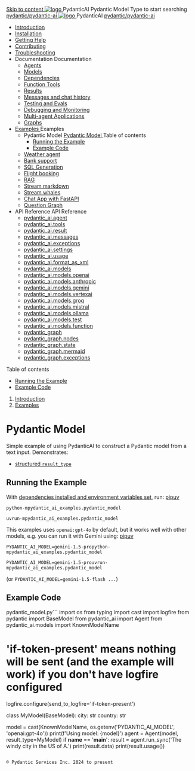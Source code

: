 [ Skip to content ](https://ai.pydantic.dev/examples/pydantic-model/<#pydantic-model>)
[ ![logo](https://ai.pydantic.dev/img/logo-white.svg) ](https://ai.pydantic.dev/examples/pydantic-model/<../..> "PydanticAI")
PydanticAI 
Pydantic Model 
Type to start searching
[ pydantic/pydantic-ai  ](https://ai.pydantic.dev/examples/pydantic-model/<https:/github.com/pydantic/pydantic-ai> "Go to repository")
[ ![logo](https://ai.pydantic.dev/img/logo-white.svg) ](https://ai.pydantic.dev/examples/pydantic-model/<../..> "PydanticAI") PydanticAI 
[ pydantic/pydantic-ai  ](https://ai.pydantic.dev/examples/pydantic-model/<https:/github.com/pydantic/pydantic-ai> "Go to repository")
  * [ Introduction  ](https://ai.pydantic.dev/examples/pydantic-model/<../..>)
  * [ Installation  ](https://ai.pydantic.dev/examples/pydantic-model/install/>)
  * [ Getting Help  ](https://ai.pydantic.dev/examples/pydantic-model/help/>)
  * [ Contributing  ](https://ai.pydantic.dev/examples/pydantic-model/contributing/>)
  * [ Troubleshooting  ](https://ai.pydantic.dev/examples/pydantic-model/troubleshooting/>)
  * Documentation  Documentation 
    * [ Agents  ](https://ai.pydantic.dev/examples/pydantic-model/agents/>)
    * [ Models  ](https://ai.pydantic.dev/examples/pydantic-model/models/>)
    * [ Dependencies  ](https://ai.pydantic.dev/examples/pydantic-model/dependencies/>)
    * [ Function Tools  ](https://ai.pydantic.dev/examples/pydantic-model/tools/>)
    * [ Results  ](https://ai.pydantic.dev/examples/pydantic-model/results/>)
    * [ Messages and chat history  ](https://ai.pydantic.dev/examples/pydantic-model/message-history/>)
    * [ Testing and Evals  ](https://ai.pydantic.dev/examples/pydantic-model/testing-evals/>)
    * [ Debugging and Monitoring  ](https://ai.pydantic.dev/examples/pydantic-model/logfire/>)
    * [ Multi-agent Applications  ](https://ai.pydantic.dev/examples/pydantic-model/multi-agent-applications/>)
    * [ Graphs  ](https://ai.pydantic.dev/examples/pydantic-model/graph/>)
  * [ Examples  ](https://ai.pydantic.dev/examples/pydantic-model/<../>)
Examples 
    * Pydantic Model  [ Pydantic Model  ](https://ai.pydantic.dev/examples/pydantic-model/<./>) Table of contents 
      * [ Running the Example  ](https://ai.pydantic.dev/examples/pydantic-model/<#running-the-example>)
      * [ Example Code  ](https://ai.pydantic.dev/examples/pydantic-model/<#example-code>)
    * [ Weather agent  ](https://ai.pydantic.dev/examples/pydantic-model/<../weather-agent/>)
    * [ Bank support  ](https://ai.pydantic.dev/examples/pydantic-model/<../bank-support/>)
    * [ SQL Generation  ](https://ai.pydantic.dev/examples/pydantic-model/<../sql-gen/>)
    * [ Flight booking  ](https://ai.pydantic.dev/examples/pydantic-model/<../flight-booking/>)
    * [ RAG  ](https://ai.pydantic.dev/examples/pydantic-model/<../rag/>)
    * [ Stream markdown  ](https://ai.pydantic.dev/examples/pydantic-model/<../stream-markdown/>)
    * [ Stream whales  ](https://ai.pydantic.dev/examples/pydantic-model/<../stream-whales/>)
    * [ Chat App with FastAPI  ](https://ai.pydantic.dev/examples/pydantic-model/<../chat-app/>)
    * [ Question Graph  ](https://ai.pydantic.dev/examples/pydantic-model/<../question-graph/>)
  * API Reference  API Reference 
    * [ pydantic_ai.agent  ](https://ai.pydantic.dev/examples/pydantic-model/api/agent/>)
    * [ pydantic_ai.tools  ](https://ai.pydantic.dev/examples/pydantic-model/api/tools/>)
    * [ pydantic_ai.result  ](https://ai.pydantic.dev/examples/pydantic-model/api/result/>)
    * [ pydantic_ai.messages  ](https://ai.pydantic.dev/examples/pydantic-model/api/messages/>)
    * [ pydantic_ai.exceptions  ](https://ai.pydantic.dev/examples/pydantic-model/api/exceptions/>)
    * [ pydantic_ai.settings  ](https://ai.pydantic.dev/examples/pydantic-model/api/settings/>)
    * [ pydantic_ai.usage  ](https://ai.pydantic.dev/examples/pydantic-model/api/usage/>)
    * [ pydantic_ai.format_as_xml  ](https://ai.pydantic.dev/examples/pydantic-model/api/format_as_xml/>)
    * [ pydantic_ai.models  ](https://ai.pydantic.dev/examples/pydantic-model/api/models/base/>)
    * [ pydantic_ai.models.openai  ](https://ai.pydantic.dev/examples/pydantic-model/api/models/openai/>)
    * [ pydantic_ai.models.anthropic  ](https://ai.pydantic.dev/examples/pydantic-model/api/models/anthropic/>)
    * [ pydantic_ai.models.gemini  ](https://ai.pydantic.dev/examples/pydantic-model/api/models/gemini/>)
    * [ pydantic_ai.models.vertexai  ](https://ai.pydantic.dev/examples/pydantic-model/api/models/vertexai/>)
    * [ pydantic_ai.models.groq  ](https://ai.pydantic.dev/examples/pydantic-model/api/models/groq/>)
    * [ pydantic_ai.models.mistral  ](https://ai.pydantic.dev/examples/pydantic-model/api/models/mistral/>)
    * [ pydantic_ai.models.ollama  ](https://ai.pydantic.dev/examples/pydantic-model/api/models/ollama/>)
    * [ pydantic_ai.models.test  ](https://ai.pydantic.dev/examples/pydantic-model/api/models/test/>)
    * [ pydantic_ai.models.function  ](https://ai.pydantic.dev/examples/pydantic-model/api/models/function/>)
    * [ pydantic_graph  ](https://ai.pydantic.dev/examples/pydantic-model/api/pydantic_graph/graph/>)
    * [ pydantic_graph.nodes  ](https://ai.pydantic.dev/examples/pydantic-model/api/pydantic_graph/nodes/>)
    * [ pydantic_graph.state  ](https://ai.pydantic.dev/examples/pydantic-model/api/pydantic_graph/state/>)
    * [ pydantic_graph.mermaid  ](https://ai.pydantic.dev/examples/pydantic-model/api/pydantic_graph/mermaid/>)
    * [ pydantic_graph.exceptions  ](https://ai.pydantic.dev/examples/pydantic-model/api/pydantic_graph/exceptions/>)


Table of contents 
  * [ Running the Example  ](https://ai.pydantic.dev/examples/pydantic-model/<#running-the-example>)
  * [ Example Code  ](https://ai.pydantic.dev/examples/pydantic-model/<#example-code>)


  1. [ Introduction  ](https://ai.pydantic.dev/examples/pydantic-model/<../..>)
  2. [ Examples  ](https://ai.pydantic.dev/examples/pydantic-model/<../>)


# Pydantic Model
Simple example of using PydanticAI to construct a Pydantic model from a text input.
Demonstrates:
  * [structured `result_type`](https://ai.pydantic.dev/examples/pydantic-model/results/#structured-result-validation>)


## Running the Example
With [dependencies installed and environment variables set](https://ai.pydantic.dev/examples/pydantic-model/<../#usage>), run:
[pip](https://ai.pydantic.dev/examples/pydantic-model/<#__tabbed_1_1>)[uv](https://ai.pydantic.dev/examples/pydantic-model/<#__tabbed_1_2>)
```
python-mpydantic_ai_examples.pydantic_model

```

```
uvrun-mpydantic_ai_examples.pydantic_model

```

This examples uses `openai:gpt-4o` by default, but it works well with other models, e.g. you can run it with Gemini using:
[pip](https://ai.pydantic.dev/examples/pydantic-model/<#__tabbed_2_1>)[uv](https://ai.pydantic.dev/examples/pydantic-model/<#__tabbed_2_2>)
```
PYDANTIC_AI_MODEL=gemini-1.5-propython-mpydantic_ai_examples.pydantic_model

```

```
PYDANTIC_AI_MODEL=gemini-1.5-prouvrun-mpydantic_ai_examples.pydantic_model

```

(or `PYDANTIC_AI_MODEL=gemini-1.5-flash ...`)
## Example Code
pydantic_model.py```
import os
from typing import cast
import logfire
from pydantic import BaseModel
from pydantic_ai import Agent
from pydantic_ai.models import KnownModelName
# 'if-token-present' means nothing will be sent (and the example will work) if you don't have logfire configured
logfire.configure(send_to_logfire='if-token-present')

class MyModel(BaseModel):
  city: str
  country: str

model = cast(KnownModelName, os.getenv('PYDANTIC_AI_MODEL', 'openai:gpt-4o'))
print(f'Using model: {model}')
agent = Agent(model, result_type=MyModel)
if __name__ == '__main__':
  result = agent.run_sync('The windy city in the US of A.')
  print(result.data)
  print(result.usage())

```

© Pydantic Services Inc. 2024 to present 

